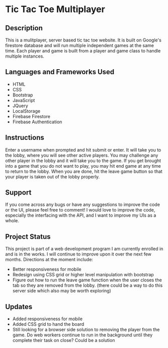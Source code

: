 # Tic Tac Toe Multiplayer

## Description
This is a mulitplayer, server based tic tac toe website. It is built on Google's firestore database and will run multiple independent games at the same time. Each player and game is built from a player and game class to handle multiple instances. 

## Languages and Frameworks Used
* HTML
* CSS
* Bootstrap
* JavaScript
* JQuery
* LocalStorage
* Firebase Firestore
* Firebase Authentication

## Instructions
Enter a username when prompted and hit submit or enter. It will take you to the lobby, where you will see other active players. You may challenge any other player in the lobby and it will take you to the game. If you get brought into a game that you do not want to play, you may hit end game at any time to return to the lobby. When you are done, hit the leave game button so that your player is taken out of the lobby properly. 

## Support
If you come across any bugs or have any suggestions to improve the code or the UI, please feel free to comment! I would love to improve the code, especially the interfacing with the API, and I want to improve my UIs as a whole. 

## Project Status
This project is part of a web development program I am currently enrolled in and is in the works. I will continue to improve upon it over the next few months. Directions at the moment include: 
* Better responsiveness for mobile
* Redesign using CSS grid or higher level manipulation with bootstrap
* Figure out how to run the leave game function when the user closes the tab so they are removed from the lobby. (there could be a way to do this server side which also may be worth exploring)


## Updates
* Added responsiveness for mobile
* Added CSS grid to hand the board
* Still looking for a browser side solution to removing the player from the game. Do web workers continue to run in the background until they complete their task on close? Could be a solution
